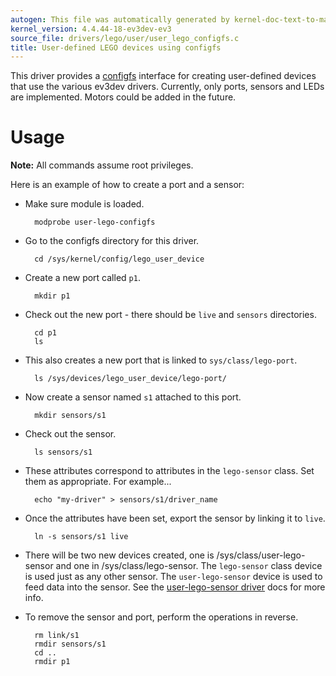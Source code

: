 ```yaml
---
autogen: This file was automatically generated by kernel-doc-text-to-markdown.py
kernel_version: 4.4.44-18-ev3dev-ev3
source_file: drivers/lego/user/user_lego_configfs.c
title: User-defined LEGO devices using configfs
---
```


This driver provides a [configfs] interface for creating user-defined devices
that use the various ev3dev drivers. Currently, only ports, sensors and LEDs
are implemented. Motors could be added in the future.

# Usage

**Note:** All commands assume root privileges.

Here is an example of how to create a port and a sensor:

* Make sure module is loaded.

        modprobe user-lego-configfs

* Go to the configfs directory for this driver.

        cd /sys/kernel/config/lego_user_device

* Create a new port called `p1`.

        mkdir p1

* Check out the new port - there should be `live` and `sensors` directories.

        cd p1
        ls

* This also creates a new port that is linked to `sys/class/lego-port`.

        ls /sys/devices/lego_user_device/lego-port/

* Now create a sensor named `s1` attached to this port.

        mkdir sensors/s1

* Check out the sensor.

        ls sensors/s1

* These attributes correspond to attributes in the `lego-sensor` class.
  Set them as appropriate. For example...

        echo "my-driver" > sensors/s1/driver_name

* Once the attributes have been set, export the sensor by linking it to `live`.

        ln -s sensors/s1 live

* There will be two new devices created, one is /sys/class/user-lego-sensor
  and one in /sys/class/lego-sensor. The `lego-sensor` class device is used
  just as any other sensor. The `user-lego-sensor` device is used to feed
  data into the sensor. See the [user-lego-sensor driver] docs for more info.

* To remove the sensor and port, perform the operations in reverse.

        rm link/s1
        rmdir sensors/s1
        cd ..
        rmdir p1

[configfs]: https://www.kernel.org/doc/Documentation/filesystems/configfs/configfs.txt
[user-lego-sensor driver]: ../user-lego-sensor

